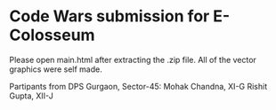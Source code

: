 # Code Wars submission for E-Colosseum

Please open main.html after extracting the .zip file.
All of the vector graphics were self made.

Partipants from DPS Gurgaon, Sector-45:
Mohak Chandna, XI-G
Rishit Gupta, XII-J